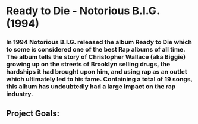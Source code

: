 # Ready to Die - Notorious B.I.G. (1994)
### In 1994 Notorious B.I.G. released the album Ready to Die which to some is considered one of the best Rap albums of all time. The album tells the story of Christopher Wallace (aka Biggie) growing up on the streets of Brooklyn selling drugs, the hardships it had brought upon him, and using rap as an outlet which ultimately led to his fame. Containing a total of 19 songs, this album has undoubtedly had a large impact on the rap industry.

## Project Goals:


